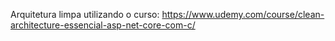 Arquitetura limpa utilizando o curso: https://www.udemy.com/course/clean-architecture-essencial-asp-net-core-com-c/
